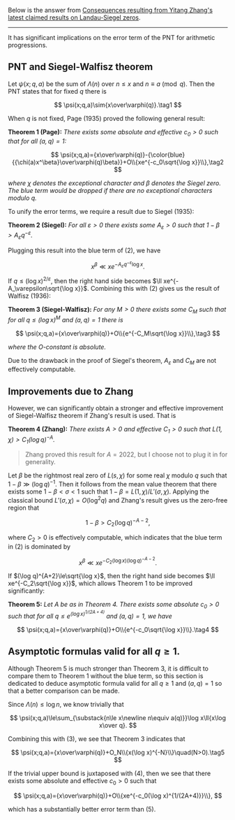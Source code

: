 Below is the answer from [Consequences resulting from Yitang Zhang's latest claimed results on Landau-Siegel zeros](https://mathoverflow.net/questions/433949/consequences-resulting-from-yitang-zhangs-latest-claimed-results-on-landau-sieg).

*******************

It has significant implications on the error term of the PNT for arithmetic progressions.

## PNT and Siegel-Walfisz theorem

Let $\psi(x;q,a)$ be the sum of $\Lambda(n)$ over $n\le x$ and $n\equiv a\pmod q$. Then the PNT states that for fixed $q$ there is

$$
\psi(x;q,a)\sim{x\over\varphi(q)}.\tag1
$$

When $q$ is not fixed, Page (1935) proved the following general result:

**Theorem 1 (Page):** *There exists some absolute and effective $c_0>0$ such that for all $(a,q)=1$:*

$$
\psi(x;q,a)={x\over\varphi(q)}-{\color{blue}{{\chi(a)x^\beta}\over\varphi(q)\beta}}+O\\{xe^{-c_0\sqrt{\log x}}\\},\tag2
$$

*where $\chi$ denotes the exceptional character and $\beta$ denotes the Siegel zero. The blue term would be dropped if there are no exceptional characters modulo $q$.*

To unify the error terms, we require a result due to Siegel (1935):

**Theorem 2 (Siegel):** *For all $\varepsilon>0$ there exists some $A_\varepsilon>0$ such that $1-\beta>A_\varepsilon q^{-\varepsilon}$.*

Plugging this result into the blue term of (2), we have

$$
x^\beta\ll x e^{-A_\varepsilon q^{-\varepsilon}\log x}.
$$

If $q\le(\log x)^{2/\varepsilon}$, then the right hand side becomes $\ll xe^{-A_\varepsilon\sqrt{\log x}}$. Combining this with (2) gives us the result of Walfisz (1936):

**Theorem 3 (Siegel-Walfisz):** *For any $M>0$ there exists some $C_M$ such that for all $q\le(\log x)^M$ and $(a,q)=1$ there is*

$$
\psi(x;q,a)={x\over\varphi(q)}+O\\{e^{-C_M\sqrt{\log x}}\\},\tag3
$$

*where the O-constant is absolute.*

Due to the drawback in the proof of Siegel's theorem, $A_\varepsilon$ and $C_M$ are not effectively computable.

## Improvements due to Zhang

However, we can significantly obtain a stronger and effective improvement of Siegel-Walfisz theorem if Zhang's result is used. That is

**Theorem 4 (Zhang):** *There exists $A>0$ and effective $C_1>0$ such that $L(1,\chi)>C_1(\log q)^{-A}$.*

> Zhang proved this result for $A=2022$, but I choose not to plug it in for generality.

Let $\beta$ be the rightmost real zero of $L(s,\chi)$ for some real $\chi$ modulo $q$ such that $1-\beta\gg(\log q)^{-1}$. Then it follows from the mean value theorem that there exists some $1-\beta<\sigma<1$ such that $1-\beta=L(1,\chi)/L'(\sigma,\chi)$. Applying the classical bound $L'(\sigma,\chi)=O(\log^2q)$ and Zhang's result gives us the zero-free region that

$$
1-\beta>C_2(\log q)^{-A-2},
$$

where $C_2>0$ is effectively computable, which indicates that the blue term in (2) is dominated by

$$
x^\beta\ll xe^{-C_2(\log x)(\log q)^{-A-2}}.
$$

If $(\log q)^{A+2}\le\sqrt{\log x}$, then the right hand side becomes $\ll xe^{-C_2\sqrt{\log x}}$, which allows Theorem 1 to be improved significantly:

**Theorem 5:** *Let $A$ be as in Theorem 4. There exists some absolute $c_0>0$ such that for all $q\le e^{(\log x)^{1/(2A+4)}}$ and $(a,q)=1$, we have*

$$
\psi(x;q,a)={x\over\varphi(q)}+O\\{e^{-c_0\sqrt{\log x}}\\}.\tag4
$$

## Asymptotic formulas valid for all $q\ge1$.

Although Theorem 5 is much stronger than Theorem 3, it is difficult to compare them to Theorem 1 without the blue term, so this section is dedicated to deduce asymptotic formula valid for all $q\ge1$ and $(a,q)=1$ so that a better comparison can be made.

Since $\Lambda(n)\le\log n$, we know trivially that

$$
\psi(x;q,a)\le\sum_{\substack{n\le x\newline n\equiv a(q)}}\log x\ll{x\log x\over q}.
$$

Combining this with (3), we see that Theorem 3 indicates that

$$
\psi(x;q,a)={x\over\varphi(q)}+O_N\\{x(\log x)^{-N}\\}\quad(N>0).\tag5
$$

If the trivial upper bound is juxtaposed with (4), then we see that there exists some absolute and effective $c_0>0$ such that

$$
\psi(x;q,a)={x\over\varphi(q)}+O\\{xe^{-c_0(\log x)^{1/(2A+4)}}\\},
$$

which has a substantially better error term than (5).
